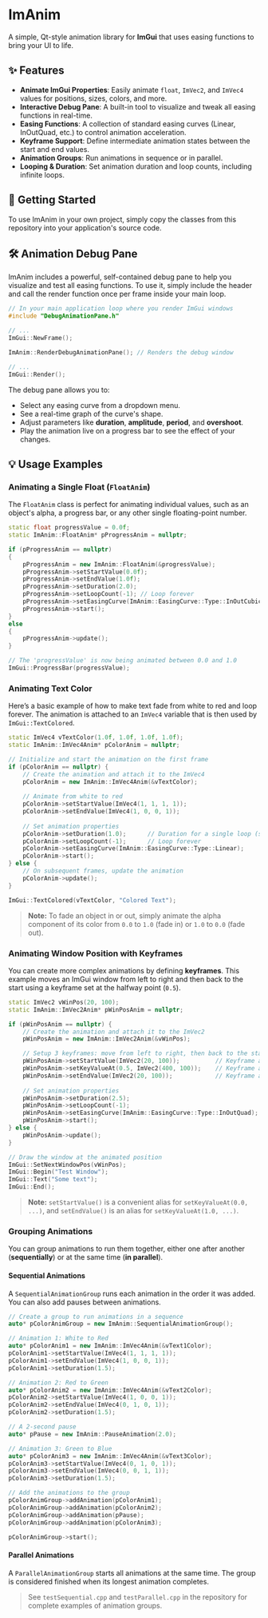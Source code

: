 # ImAnim



A simple, Qt-style animation library for **ImGui** that uses easing functions to bring your UI to life.

## ✨ Features

- **Animate ImGui Properties**: Easily animate `float`, `ImVec2`, and `ImVec4` values for positions, sizes, colors, and more.
- **Interactive Debug Pane**: A built-in tool to visualize and tweak all easing functions in real-time.
- **Easing Functions**: A collection of standard easing curves (Linear, InOutQuad, etc.) to control animation acceleration.
- **Keyframe Support**: Define intermediate animation states between the start and end values.
- **Animation Groups**: Run animations in sequence or in parallel.
- **Looping & Duration**: Set animation duration and loop counts, including infinite loops.



## 🚀 Getting Started

To use ImAnim in your own project, simply copy the classes from this repository into your application's source code.



## 🛠️ Animation Debug Pane

ImAnim includes a powerful, self-contained debug pane to help you visualize and test all easing functions. To use it, simply include the header and call the render function once per frame inside your main loop.

```cpp
// In your main application loop where you render ImGui windows
#include "DebugAnimationPane.h"

// ...
ImGui::NewFrame();

ImAnim::RenderDebugAnimationPane(); // Renders the debug window

// ...
ImGui::Render();
```

The debug pane allows you to:

- Select any easing curve from a dropdown menu.
- See a real-time graph of the curve's shape.
- Adjust parameters like **duration**, **amplitude**, **period**, and **overshoot**.
- Play the animation live on a progress bar to see the effect of your changes.



## 💡 Usage Examples



### Animating a Single Float (`FloatAnim`)

The `FloatAnim` class is perfect for animating individual values, such as an object's alpha, a progress bar, or any other single floating-point number.

```cpp
static float progressValue = 0.0f;
static ImAnim::FloatAnim* pProgressAnim = nullptr;

if (pProgressAnim == nullptr)
{
    pProgressAnim = new ImAnim::FloatAnim(&progressValue);
    pProgressAnim->setStartValue(0.0f);
    pProgressAnim->setEndValue(1.0f);
    pProgressAnim->setDuration(2.0);
    pProgressAnim->setLoopCount(-1); // Loop forever
    pProgressAnim->setEasingCurve(ImAnim::EasingCurve::Type::InOutCubic);
    pProgressAnim->start();
}
else
{
    pProgressAnim->update();
}

// The 'progressValue' is now being animated between 0.0 and 1.0
ImGui::ProgressBar(progressValue);
```



### Animating Text Color

Here’s a basic example of how to make text fade from white to red and loop forever. The animation is attached to an `ImVec4` variable that is then used by `ImGui::TextColored`.

```cpp
static ImVec4 vTextColor(1.0f, 1.0f, 1.0f, 1.0f);
static ImAnim::ImVec4Anim* pColorAnim = nullptr;

// Initialize and start the animation on the first frame
if (pColorAnim == nullptr) {
    // Create the animation and attach it to the ImVec4
    pColorAnim = new ImAnim::ImVec4Anim(&vTextColor);
    
    // Animate from white to red
    pColorAnim->setStartValue(ImVec4(1, 1, 1, 1));
    pColorAnim->setEndValue(ImVec4(1, 0, 0, 1));
    
    // Set animation properties
    pColorAnim->setDuration(1.0);      // Duration for a single loop (seconds)
    pColorAnim->setLoopCount(-1);      // Loop forever
    pColorAnim->setEasingCurve(ImAnim::EasingCurve::Type::Linear);
    pColorAnim->start();
} else {
    // On subsequent frames, update the animation
    pColorAnim->update();
}

ImGui::TextColored(vTextColor, "Colored Text");
```

> **Note:** To fade an object in or out, simply animate the alpha component of its color from `0.0` to `1.0` (fade in) or `1.0` to `0.0` (fade out).



### Animating Window Position with Keyframes

You can create more complex animations by defining **keyframes**. This example moves an ImGui window from left to right and then back to the start using a keyframe set at the halfway point (`0.5`).

```cpp
static ImVec2 vWinPos(20, 100);
static ImAnim::ImVec2Anim* pWinPosAnim = nullptr;

if (pWinPosAnim == nullptr) {
    // Create the animation and attach it to the ImVec2
    pWinPosAnim = new ImAnim::ImVec2Anim(&vWinPos);

    // Setup 3 keyframes: move from left to right, then back to the start
    pWinPosAnim->setStartValue(ImVec2(20, 100));          // Keyframe at 0.0
    pWinPosAnim->setKeyValueAt(0.5, ImVec2(400, 100));    // Keyframe at 50%
    pWinPosAnim->setEndValue(ImVec2(20, 100));            // Keyframe at 1.0
    
    // Set animation properties
    pWinPosAnim->setDuration(2.5);
    pWinPosAnim->setLoopCount(-1);
    pWinPosAnim->setEasingCurve(ImAnim::EasingCurve::Type::InOutQuad);
    pWinPosAnim->start();
} else {
    pWinPosAnim->update();
}

// Draw the window at the animated position
ImGui::SetNextWindowPos(vWinPos);
ImGui::Begin("Test Window");
ImGui::Text("Some text");
ImGui::End();
```

> **Note:** `setStartValue()` is a convenient alias for `setKeyValueAt(0.0, ...)`, and `setEndValue()` is an alias for `setKeyValueAt(1.0, ...)`.



### Grouping Animations

You can group animations to run them together, either one after another (**sequentially**) or at the same time (**in parallel**).



#### Sequential Animations

A `SequentialAnimationGroup` runs each animation in the order it was added. You can also add pauses between animations.

```cpp
// Create a group to run animations in a sequence
auto* pColorAnimGroup = new ImAnim::SequentialAnimationGroup();

// Animation 1: White to Red
auto* pColorAnim1 = new ImAnim::ImVec4Anim(&vText1Color);
pColorAnim1->setStartValue(ImVec4(1, 1, 1, 1));
pColorAnim1->setEndValue(ImVec4(1, 0, 0, 1));
pColorAnim1->setDuration(1.5);

// Animation 2: Red to Green
auto* pColorAnim2 = new ImAnim::ImVec4Anim(&vText2Color);
pColorAnim2->setStartValue(ImVec4(1, 0, 0, 1));
pColorAnim2->setEndValue(ImVec4(0, 1, 0, 1));
pColorAnim2->setDuration(1.5);

// A 2-second pause
auto* pPause = new ImAnim::PauseAnimation(2.0);

// Animation 3: Green to Blue
auto* pColorAnim3 = new ImAnim::ImVec4Anim(&vText3Color);
pColorAnim3->setStartValue(ImVec4(0, 1, 0, 1));
pColorAnim3->setEndValue(ImVec4(0, 0, 1, 1));
pColorAnim3->setDuration(1.5);

// Add the animations to the group
pColorAnimGroup->addAnimation(pColorAnim1);
pColorAnimGroup->addAnimation(pColorAnim2);
pColorAnimGroup->addAnimation(pPause);
pColorAnimGroup->addAnimation(pColorAnim3);

pColorAnimGroup->start();
```



#### Parallel Animations

A `ParallelAnimationGroup` starts all animations at the same time. The group is considered finished when its longest animation completes.

> See `testSequential.cpp` and `testParallel.cpp` in the repository for complete examples of animation groups.
